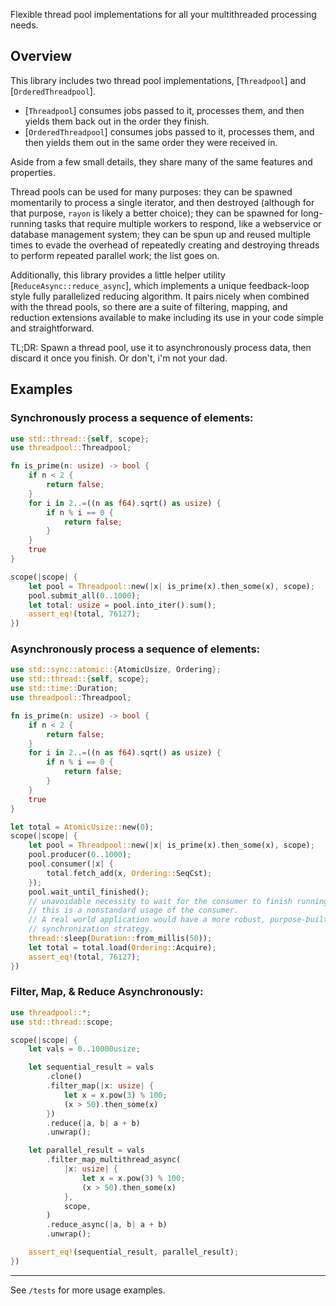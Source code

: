 Flexible thread pool implementations for all your multithreaded processing needs.

## Overview

This library includes two thread pool implementations, [`Threadpool`] and [`OrderedThreadpool`].

* [`Threadpool`] consumes jobs passed to it, processes them, and then yields them back out in the order they finish.
* [`OrderedThreadpool`] consumes jobs passed to it, processes them, and then yields them out in the same order they were received in.

Aside from a few small details, they share many of the same features and properties.

Thread pools can be used for many purposes: they can be spawned momentarily to process a single iterator, and then destroyed (although for that purpose, `rayon` is likely a better choice); they can be spawned for long-running tasks that require multiple workers to respond, like a webservice or database management system; they can be spun up and reused multiple times to evade the overhead of repeatedly creating and destroying threads to perform repeated parallel work; the list goes on.

Additionally, this library provides a little helper utility [`ReduceAsync::reduce_async`], which implements a unique feedback-loop style fully parallelized reducing algorithm. It pairs nicely when combined with the thread pools, so there are a suite of filtering, mapping, and reduction extensions available to make including its use in your code simple and straightforward. 

TL;DR: Spawn a thread pool, use it to asynchronously process data, then discard it once you finish. Or don't, i'm not your dad.

## Examples

### Synchronously process a sequence of elements:

```rust
use std::thread::{self, scope};
use threadpool::Threadpool;

fn is_prime(n: usize) -> bool {
    if n < 2 {
        return false;
    }
    for i in 2..=((n as f64).sqrt() as usize) {
        if n % i == 0 {
            return false;
        }
    }
    true
}

scope(|scope| {
    let pool = Threadpool::new(|x| is_prime(x).then_some(x), scope);
    pool.submit_all(0..1000);
    let total: usize = pool.into_iter().sum();
    assert_eq!(total, 76127);
})
```

### Asynchronously process a sequence of elements:

```rust
use std::sync::atomic::{AtomicUsize, Ordering};
use std::thread::{self, scope};
use std::time::Duration;
use threadpool::Threadpool;

fn is_prime(n: usize) -> bool {
    if n < 2 {
        return false;
    }
    for i in 2..=((n as f64).sqrt() as usize) {
        if n % i == 0 {
            return false;
        }
    }
    true
}

let total = AtomicUsize::new(0);
scope(|scope| {
    let pool = Threadpool::new(|x| is_prime(x).then_some(x), scope);
    pool.producer(0..1000);
    pool.consumer(|x| {
        total.fetch_add(x, Ordering::SeqCst);
    });
    pool.wait_until_finished();
    // unavoidable necessity to wait for the consumer to finish running;
    // this is a nonstandard usage of the consumer.
    // A real world application would have a more robust, purpose-built
    // synchronization strategy.
    thread::sleep(Duration::from_millis(50));
    let total = total.load(Ordering::Acquire);
    assert_eq!(total, 76127);
})
```

### Filter, Map, & Reduce Asynchronously:

```rust
use threadpool::*;
use std::thread::scope;

scope(|scope| {
    let vals = 0..10000usize;

    let sequential_result = vals
        .clone()
        .filter_map(|x: usize| {
            let x = x.pow(3) % 100;
            (x > 50).then_some(x)
        })
        .reduce(|a, b| a + b)
        .unwrap();

    let parallel_result = vals
        .filter_map_multithread_async(
            |x: usize| {
                let x = x.pow(3) % 100;
                (x > 50).then_some(x)
            },
            scope,
        )
        .reduce_async(|a, b| a + b)
        .unwrap();

    assert_eq!(sequential_result, parallel_result);
})
```

---

See `/tests` for more usage examples.